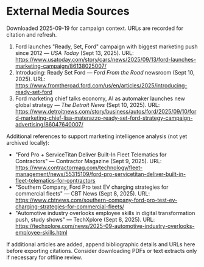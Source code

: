 # External Media Sources

Downloaded 2025-09-19 for campaign context. URLs are recorded for citation and refresh.

1. Ford launches "Ready, Set, Ford" campaign with biggest marketing push since 2012 — *USA Today* (Sept 13, 2025). URL: https://www.usatoday.com/story/cars/news/2025/09/13/ford-launches-marketing-campaign/86138025007/
2. Introducing: Ready Set Ford — *Ford From the Road* newsroom (Sept 10, 2025). URL: https://www.fromtheroad.ford.com/us/en/articles/2025/introducing-ready-set-ford
3. Ford marketing chief talks economy, AI as automaker launches new global strategy — *The Detroit News* (Sept 10, 2025). URL: https://www.detroitnews.com/story/business/autos/ford/2025/09/10/ford-marketing-chief-lisa-materazzo-ready-set-ford-strategy-campaign-advertising/86047640007/

Additional references to support marketing intelligence analysis (not yet archived locally):

- "Ford Pro + ServiceTitan Deliver Built-In Fleet Telematics for Contractors" — Contractor Magazine (Sept 9, 2025). URL: https://www.contractormag.com/technology/fleet-management/news/55315109/ford-pro-servicetitan-deliver-built-in-fleet-telematics-for-contractors
- "Southern Company, Ford Pro test EV charging strategies for commercial fleets" — CBT News (Sept 8, 2025). URL: https://www.cbtnews.com/southern-company-ford-pro-test-ev-charging-strategies-for-commercial-fleets/
- "Automotive industry overlooks employee skills in digital transformation push, study shows" — TechXplore (Sept 8, 2025). URL: https://techxplore.com/news/2025-09-automotive-industry-overlooks-employee-skills.html

If additional articles are added, append bibliographic details and URLs here before exporting citations. Consider downloading PDFs or text extracts only if necessary for offline review.
